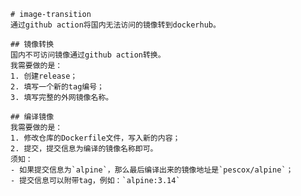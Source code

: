     # image-transition
    通过github action将国内无法访问的镜像转到dockerhub。

    ## 镜像转换
    国内不可访问镜像通过github action转换。
    我需要做的是：
    1. 创建release；
    2. 填写一个新的tag编号；
    3. 填写完整的外网镜像名称。

    ## 编译镜像
    我需要做的是：
    1. 修改仓库的Dockerfile文件，写入新的内容；
    2. 提交，提交信息为编译的镜像名称即可。
    须知：
    - 如果提交信息为`alpine`，那么最后编译出来的镜像地址是`pescox/alpine`；
    - 提交信息可以附带tag，例如：`alpine:3.14`
